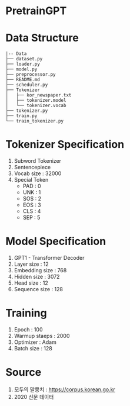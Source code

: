 # PretrainGPT

# Data Structure
```
|-- Data
├── dataset.py
├── loader.py
├── model.py
├── preprocessor.py
├── README.md
├── scheduler.py
├── Tokenizer
│   ├── kor_newspaper.txt
│   ├── tokenizer.model
│   └── tokenizer.vocab
├── tokenizer.py
├── train.py
└── train_tokenizer.py

```

# Tokenizer Specification
  1. Subword Tokenizer
  2. Sentencepiece
  3. Vocab size : 32000
  4. Special Token
      * PAD : 0
      * UNK : 1
      * SOS : 2
      * EOS : 3
      * CLS : 4
      * SEP : 5


# Model Specification
  1. GPT1 - Transformer Decoder
  2. Layer size : 12
  3. Embedding size : 768
  4. Hidden size : 3072
  5. Head size : 12
  6. Sequence size : 128

# Training 
  1. Epoch : 100
  2. Warmup staeps : 2000
  3. Optimizer : Adam
  4. Batch size : 128

# Source
  1. 모두의 말뭉치 : https://corpus.korean.go.kr
  2. 2020 신문 데이터
